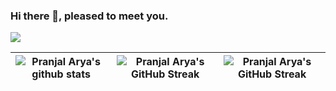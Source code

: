 ### Hi there 👋, pleased to meet you.

<img src="https://api.visitorbadge.io/api/visitors?path=https%3A%2F%2Fgithub.com%2Fpvaraya%2Faryaprnjl&label=VISITORS&labelColor=%23007EC6&countColor=%23ggg" />

| ![Pranjal Arya's github stats](https://github-readme-stats-sigma-five.vercel.app/api?username=aryaprnjl&show_icons=true) | ![Pranjal Arya's GitHub Streak](https://github-readme-stats-sigma-five.vercel.app/api/top-langs/?username=aryaprnjl) | ![Pranjal Arya's GitHub Streak](https://github-readme-streak-stats.herokuapp.com/?user=aryaprnjl) |
| -- | -- | -- |

<!--
**aryaprnjl/aryaprnjl** is a ✨ _special_ ✨ repository because its `README.md` (this file) appears on your GitHub profile.

Here are some ideas to get you started:

- 🔭 I’m currently working on ...
- 🌱 I’m currently learning ...
- 👯 I’m looking to collaborate on ...
- 🤔 I’m looking for help with ...
- 💬 Ask me about ...
- 📫 How to reach me: ...
- 😄 Pronouns: ...
- ⚡ Fun fact: ...
-->
